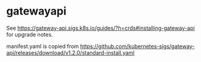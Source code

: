 # gatewayapi
See https://gateway-api.sigs.k8s.io/guides/?h=crds#installing-gateway-api for upgrade notes. 

manifest.yaml is copied from https://github.com/kubernetes-sigs/gateway-api/releases/download/v1.2.0/standard-install.yaml
